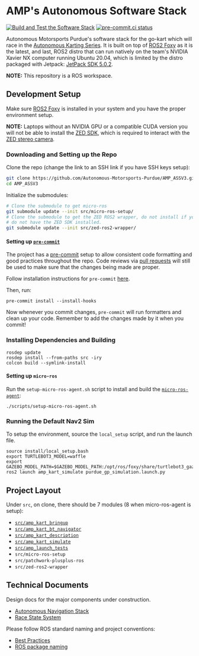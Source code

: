 # AMP's Autonomous Software Stack

[![Build and Test the Software Stack](https://github.com/Autonomous-Motorsports-Purdue/AMP_ASSV3/actions/workflows/ci.yaml/badge.svg?branch=main)](https://github.com/Autonomous-Motorsports-Purdue/AMP_ASSV3/actions/workflows/ci.yaml)
[![pre-commit.ci status](https://results.pre-commit.ci/badge/github/Autonomous-Motorsports-Purdue/AMP_ASSV3/main.svg)](https://results.pre-commit.ci/latest/github/Autonomous-Motorsports-Purdue/AMP_ASSV3/main)

Autonomous Motorsports Purdue's software stack for the go-kart which will race
in the [Autonomous Karting Series](https://autonomouskartingseries.com/).
It is built on top of [ROS2 Foxy](https://docs.ros.org/en/foxy/index.html) as
it is the latest, and last, ROS2 distro that can run natively on the team's
NVIDIA Xavier NX computer running Ubuntu 20.04, which is limited by the distro
packaged with Jetpack: [JetPack SDK 5.0.2](https://developer.nvidia.com/embedded/jetpack-sdk-502).

**NOTE:** This repository is a ROS workspace.

## Development Setup

Make sure [ROS2 Foxy](https://docs.ros.org/en/foxy/Installation.html) is
installed in your system and you have the proper environment setup.

**NOTE:** Laptops without an NVIDIA GPU or a compatible CUDA version you will
not be able to install the [ZED SDK](https://www.stereolabs.com/developers/release/),
which is required to interact with the [ZED stereo camera](https://www.mybotshop.de/Datasheet/zed-camera-datasheet.pdf).

### Downloading and Setting up the Repo

Clone the repo (change the link to an SSH link if you have SSH keys setup):

```bash
git clone https://github.com/Autonomous-Motorsports-Purdue/AMP_ASSV3.git
cd AMP_ASSV3
```

Initialize the submodules:

```bash
# Clone the submodule to get micro-ros
git submodule update --init src/micro-ros-setup/
# Clone the submodule to get the ZED ROS2 wrapper, do not install if you
# do not have the ZED SDK installed.
git submodule update --init src/zed-ros2-wrapper/
```

#### Setting up [`pre-commit`](https://pre-commit.com/)

The project has a [pre-commit](https://pre-commit.com/) setup to allow
consistent code formatting and good practices throughout the repo. Code reviews
via [pull requests](https://docs.github.com/en/pull-requests/collaborating-with-pull-requests/proposing-changes-to-your-work-with-pull-requests/about-pull-requests)
will still be used to make sure that the changes being made are proper.

Follow installation instructions for `pre-commit` [here](https://pre-commit.com/#install).

Then, run:

```
pre-commit install --install-hooks
```

Now whenever you commit changes, `pre-commit` will run formatters and clean up
your code. Remember to add the changes made by it when you commit!

### Installing Dependencies and Building

```
rosdep update
rosdep install --from-paths src -iry
colcon build --symlink-install
```

#### Setting up `micro-ros`

Run the `setup-micro-ros-agent.sh` script to install and build the
[`micro-ros-agent`](https://micro.ros.org/docs/overview/features/):

```
./scripts/setup-micro-ros-agent.sh
```

### Running the Default Nav2 Sim

To setup the environment, source the `local_setup` script, and run the launch
file.

```
source install/local_setup.bash
export TURTLEBOT3_MODEL=waffle
export GAZEBO_MODEL_PATH=$GAZEBO_MODEL_PATH:/opt/ros/foxy/share/turtlebot3_gazebo/models
ros2 launch amp_kart_simulate purdue_gp_simulation.launch.py
```

## Project Layout

Under `src`, on clone, there should be 7 modules (8 when micro-ros-agent is setup):

- [`src/amp_kart_bringup`](src/amp_kart_bringup)
- [`src/amp_kart_bt_navigator`](src/amp_kart_bt_navigator)
- [`src/amp_kart_description`](src/amp_kart_description)
- [`src/amp_kart_simulate`](src/amp_kart_simulate)
- [`src/amp_launch_tests`](src/amp_launch_tests)
- `src/micro-ros-setup`
- `src/patchwork-plusplus-ros`
- `src/zed-ros2-wrapper`

## Technical Documents

Design docs for the major components under construction.

- [Autonomous Navigation Stack](https://docs.google.com/document/d/1H4zmVq_6n9eVdnM5NY5JfDTC1Pg-OLNYgg7p091wSyc/edit?usp=sharing)
- [Race State System](https://docs.google.com/document/d/1WoQyybG2NdWSwledeUXwAQzwZzE1zPwBlswZRG5uL4k/edit?usp=sharing)

Please follow ROS standard naming and project conventions:

- [Best Practices](https://docs.ros.org/en/rolling/The-ROS2-Project/Contributing/Developer-Guide.html)
- [ROS package naming](https://www.ros.org/reps/rep-0144.html)
